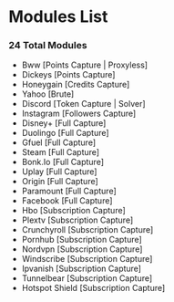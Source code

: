 # Modules List
### 24 Total Modules
- Bww [Points Capture | Proxyless]
- Dickeys [Points Capture]
- Honeygain [Credits Capture]
- Yahoo [Brute]
- Discord [Token Capture | Solver]
- Instagram [Followers Capture]
- Disney+ [Full Capture]
- Duolingo [Full Capture]
- Gfuel [Full Capture]
- Steam [Full Capture]
- Bonk.Io [Full Capture]
- Uplay [Full Capture]
- Origin [Full Capture]
- Paramount [Full Capture]
- Facebook [Full Capture]
- Hbo [Subscription Capture]
- Plextv [Subscription Capture]
- Crunchyroll [Subscription Capture]
- Pornhub [Subscription Capture]
- Nordvpn [Subscription Capture]
- Windscribe [Subscription Capture]
- Ipvanish [Subscription Capture]
- Tunnelbear [Subscription Capture]
- Hotspot Shield [Subscription Capture]
